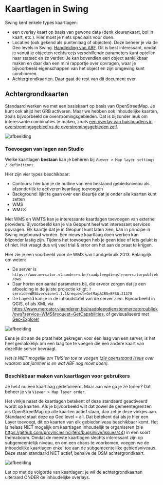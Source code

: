 # Kaartlagen in Swing

Swing kent enkele types kaartlagen:
- een overlay kaart op basis van gewone data (denk kleurenkaart, bol in kaart, etc.). Hier moet je niets speciaals voor doen.
- Locaties (ook gekend als puntenlaag of objecten). 
Deze beheer je via de Geo levels in Swing. [Handleiding van ABF](https://swing.eu/handleiding/Objectenmodule/index.html). 
Dit is best interessant, omdat je vanuit je objecten rechtsreejs verschillende parameters kunt optellen naar statsec en zo verder.
Je kan bovendien een object aanklikbaar maken en daar dan een mini rapportje over opvragen, waar je bijvoorbeeld eigenschappen van het object en zijn omgeving kunt combineren.
- Achtergrondkaarten. Daar gaat de rest van dit document over.

## Achtergrondkaarten

Standaard werken we met een basiskaart op basis van OpenStreetMap. Je kunt ook altijd het GRB activeren.
Maar we hebben ook inhoudelijke kaarten, zoals bijvoorbeeld de overstromingsgebieden. Dat is bijzonder leuk om interessante combinaties te maken, zoals [een overlay van huishoudens in overstromingsgebied vs de overstromingsgebieden zelf](https://provincies.incijfers.be/databank?workspace_guid=90193642-c754-484a-99c9-e16da021cce1).

![afbeelding](https://user-images.githubusercontent.com/10122639/125598508-3656e806-618f-417a-a377-6f5b7574ce14.png)

### Toevoegen van lagen aan Studio

Welke kaartlagen **bestaan** kan je beheren bij `Viewer > Map layer settings / definitions`.

Hier zijn vier types beschikbaar:
- Contours: hier kan je de outline van een bestaand gebiedsniveau als afzonderlijk te activeren kaartlaag toevoegen
- Background: lijkt te gaan over een kleurtje dat je onder alle kaarten kunt zetten
- WMS
- WMTS

Met WMS en WMTS kan je interessante kaartlagen toevoegen van externe providers. Bijvoorbeeld kan je via Geopunt heel wat interessant services opvragen. Elk kaartje dat je in Geopunt kunt laten zien, kan in principe in Swing ingebouwd worden.
Een nieuwe kaartlaag doen werken kan bijzonder lastig zijn. Tijdens het toevoegen heb je geen idee of iets gelukt is of niet. Het vraagt dus vrij veel trial & error om het aan de praat te krijgen.

Hier zie je een voorbeeld voor de WMS van Landgebruik 2013. Belangrijk om weten:
- De server is `https://www.mercator.vlaanderen.be/raadpleegdienstenmercatorpubliek/ows`
- Daar horen een aantal parameters bij, die ervoor zorgen dat je een afbeelding in de juiste projectie krijgt: `?service=WMS&version=1.1.1&request=GetMap&CRS=EPSG:31370`
- De LayerId kan je in de inhoudstafel van de server zien. Bijvoorbeeld in QGIS, of als XML via https://www.mercator.vlaanderen.be/raadpleegdienstenmercatorpubliek/ows?service=WMS&request=GetCapabilities, of gevisualiseerd met [Geo-Explorer](http://geo-explore.ecs.soton.ac.uk/?url=https%3A%2F%2Fwww.mercator.vlaanderen.be%2Fraadpleegdienstenmercatorpubliek%2Fows%3Fservice%3DWMS%26request%3DGetCapabilities)

![afbeelding](https://user-images.githubusercontent.com/10122639/125602429-d5f976a3-8c98-4093-ab07-d5ef2a6b0f9c.png)

Eens je dit aan de praat hebt gekregen voor één laag van een server, is het heel gemakkelijk om een laag toe te voegen die een andere kaart van dezelfde server bevraagt.

*Het is NIET mogelijk om TMS'en toe te voegen ([zie openstaand issue](https://github.com/provinciesincijfers/bugsinjive/issues/86) over waarom dat jammer is en wat ABF nog moet doen).*

### Beschikbaar maken van kaartlagen voor gebruikers

Je hebt nu een kaartlaag gedefinieerd. Maar aan wie ga je ze tonen? Dat beheer je via `Viewer > Map layer order`.

Het vinkje naast de kaartlagen betekent of deze standaard geactiveerd wordt op kaarten. Als je bijvoorbeeld wilt dat zowel de gemeentegrenzen als OpenStreetMap op alle kaarten actief staan, dan zet je deze vinkjes aan.
Standaard staat deze op Geo level = all. Dat betekent dat als je hier een Layer toevoegt, dit op kaarten van elk gebiedsniveau beschikbaar komt. 
Het is helaas NIET mogelijk om kaartlagen inhoudelijk te organiseren (zie https://github.com/provinciesincijfers/bugsinjive/issues/44) in een soort themaboom.
Omdat de meeste kaartlagen slechts interessant zijn op subgemeentelijk niveau, en om een chaos te voorkomen, voegen we de inhoudelijke kaartlagen enkel toe aan de subgemeentelijke gebiedsniveaus.
Deze staan standaard NIET actief, behalve de OSM achtergrondkaart.

![afbeelding](https://user-images.githubusercontent.com/10122639/125604445-c937542b-b4a4-4213-b8fa-9df639ca1c99.png)

Let op met de volgorde van kaartlagen: je wil de achtergrondkaarten uiteraard ONDER de inhoudelijke overlays.


